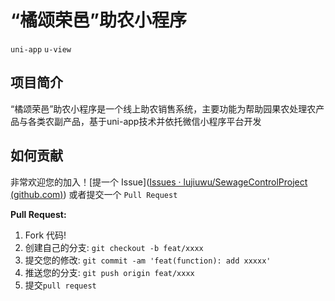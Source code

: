 # **“橘颂荣邑”助农小程序**
`uni-app`  `u-view`

## 项目简介
“橘颂荣邑”助农小程序是一个线上助农销售系统，主要功能为帮助园果农处理农产品与各类农副产品，基于uni-app技术并依托微信小程序平台开发


## 如何贡献

非常欢迎您的加入！[提一个 Issue]([Issues · lujiuwu/SewageControlProject (github.com)](https://github.com/lujiuwu/Juli/issues)) 或者提交一个 `Pull Request`

**Pull Request:**

1. Fork 代码!
2. 创建自己的分支: `git checkout -b feat/xxxx`
3. 提交您的修改: `git commit -am 'feat(function): add xxxxx'`
4. 推送您的分支: `git push origin feat/xxxx`
5. 提交`pull request`

